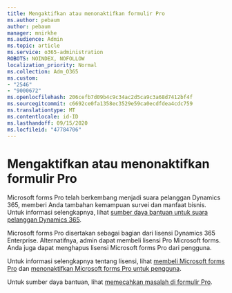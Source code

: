 ```yaml
---
title: Mengaktifkan atau menonaktifkan formulir Pro
ms.author: pebaum
author: pebaum
manager: mnirkhe
ms.audience: Admin
ms.topic: article
ms.service: o365-administration
ROBOTS: NOINDEX, NOFOLLOW
localization_priority: Normal
ms.collection: Adm_O365
ms.custom:
- "2546"
- "9000672"
ms.openlocfilehash: 206cefb7d09b4c9c34ac2d5ca9c3a68d7412bf4f
ms.sourcegitcommit: c6692ce0fa1358ec3529e59ca0ecdfdea4cdc759
ms.translationtype: MT
ms.contentlocale: id-ID
ms.lasthandoff: 09/15/2020
ms.locfileid: "47784706"
---
```

# <a name="enable-or-disable-forms-pro"></a>Mengaktifkan atau menonaktifkan formulir Pro

Microsoft forms Pro telah berkembang menjadi suara pelanggan Dynamics 365, memberi Anda tambahan kemampuan survei dan manfaat bisnis. Untuk informasi selengkapnya, lihat [sumber daya bantuan untuk suara pelanggan Dynamics 365](https://go.microsoft.com/fwlink/p/?linkid=2128357).  

Microsoft forms Pro disertakan sebagai bagian dari lisensi Dynamics 365 Enterprise. Alternatifnya, admin dapat membeli lisensi Pro Microsoft forms. Anda juga dapat menghapus lisensi Microsoft forms Pro dari pengguna.  

Untuk informasi selengkapnya tentang lisensi, lihat [membeli Microsoft forms Pro](https://docs.microsoft.com/forms-pro/purchase#purchase-microsoft-forms-pro-for-users-in-a-dynamics-365-tenant) dan [menonaktifkan Microsoft forms Pro untuk pengguna](https://docs.microsoft.com/forms-pro/purchase#disable-microsoft-forms-pro-for-a-user-1).
  
Untuk sumber daya bantuan, lihat [memecahkan masalah di formulir Pro](https://docs.microsoft.com/forms-pro/troubleshoot).